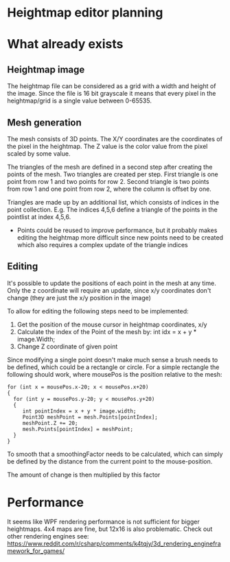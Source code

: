 # Heightmap editor planning

# What already exists
## Heightmap image
The heightmap file can be considered as a grid with a width and height of the image. Since the file is 16 bit grayscale it means that every pixel in the heightmap/grid is a single
value between 0-65535.

## Mesh generation
The mesh consists of 3D points. The X/Y coordinates are the coordinates of the pixel in the heightmap. The Z value is the color value from the pixel scaled by some value.

The triangles of the mesh are defined in a second step after creating the points of the mesh. Two triangles are created per step. First triangle is one point from row 1
and two points for row 2. Second triangle is two points from row 1 and one point from row 2, where the column is offset by one.

Triangles are made up by an additional list, which consists of indices in the point collection. E.g. The indices 4,5,6 define a triangle of the points in the pointlist at index 4,5,6.

* Points could be reused to improve performance, but it probably makes editing the heightmap more difficult since new points need to be created which also requires a complex update of
the triangle indices

## Editing
It's possible to update the positions of each point in the mesh at any time. Only the z coordinate will require an update, since x/y coordinates don't change (they are just the x/y position in the image)

To allow for editing the following steps need to be implemented:
1. Get the position of the mouse cursor in heightmap coordinates, x/y
2. Calculate the index of the Point of the mesh by: int idx = x + y * image.Width;
3. Change Z coordinate of given point


Since modifying a single point doesn't make much sense a brush needs to be defined, which could be a rectangle or circle.
For a simple rectangle the following should work, where mousePos is the position relative to the mesh:


    for (int x = mousePos.x-20; x < mousePos.x+20)
    { 
      for (int y = mousePos.y-20; y < mousePos.y+20)  
      {
         int pointIndex = x + y * image.width;
         Point3D meshPoint = mesh.Points[pointIndex];
         meshPoint.Z += 20;
         mesh.Points[pointIndex] = meshPoint;
      }
	}
  
To smooth that a smoothingFactor needs to be calculated, which can simply be defined by the distance from the current point to the mouse-position. 

The amount of change is then multiplied by this factor

# Performance
It seems like WPF rendering performance is not sufficient for bigger heightmaps. 4x4 maps are fine, but 12x16 is also problematic.
Check out other rendering engines see: https://www.reddit.com/r/csharp/comments/k4tqjy/3d_rendering_engineframework_for_games/


